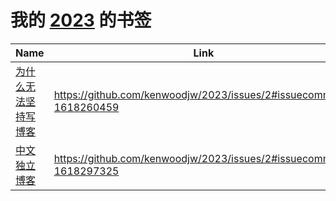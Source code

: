 # 我的 [2023](https://github.com/kenwoodjw/2023/issues/2) 的书签

| Name | Link | Add | Update | Has_file | 
 | ---- | ---- | ---- | ---- | ---- |
| [为什么无法坚持写博客](https://lutaonan.com/blog/reason-why-your-blog-is-not-alive/) | https://github.com/kenwoodjw/2023/issues/2#issuecomment-1618260459 | 2023-07-03 | 2023-07-03 | False |
| [中文独立博客](https://github.com/timqian/chinese-independent-blogs) | https://github.com/kenwoodjw/2023/issues/2#issuecomment-1618297325 | 2023-07-03 | 2023-07-03 | False |
